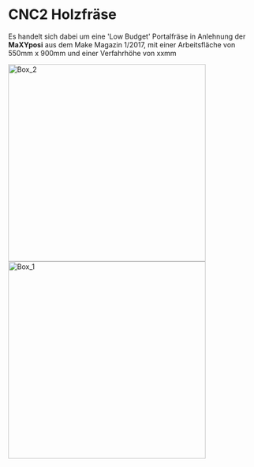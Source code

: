 # CNC2 Holzfräse
Es handelt sich dabei um eine 'Low Budget' Portalfräse in Anlehnung der <b>MaXYposi</b> aus dem Make Magazin 1/2017, mit einer Arbeitsfläche von 550mm x 900mm und einer Verfahrhöhe von xxmm

<img width="400" alt="Box_2" src="https://user-images.githubusercontent.com/42463588/126619607-593ac9c1-d0a9-4283-843b-035fd4263459.jpg"><img width="400" alt="Box_1" src="https://user-images.githubusercontent.com/42463588/126619556-e53ee3de-4409-4855-93c3-0f16d925f3c9.jpg">
